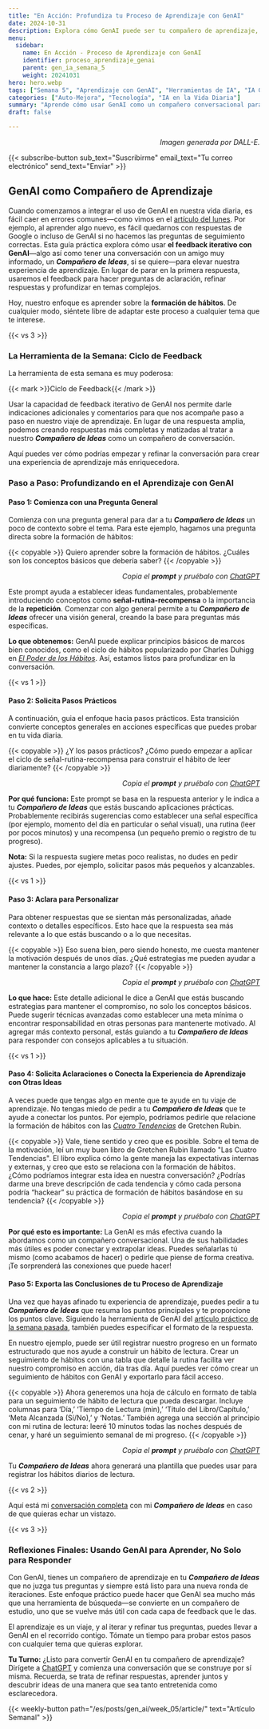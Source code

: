 ```yaml
---
title: "En Acción: Profundiza tu Proceso de Aprendizaje con GenAI"  
date: 2024-10-31  
description: Explora cómo GenAI puede ser tu compañero de aprendizaje, ayudándote a pasar de respuestas superficiales a una comprensión más profunda al refinar tus preguntas.  
menu:  
  sidebar:  
    name: En Acción - Proceso de Aprendizaje con GenAI  
    identifier: proceso_aprendizaje_genai  
    parent: gen_ia_semana_5  
    weight: 20241031  
hero: hero.webp  
tags: ["Semana 5", "Aprendizaje con GenAI", "Herramientas de IA", "IA Generativa"]  
categories: ["Auto-Mejora", "Tecnología", "IA en la Vida Diaria"]  
summary: "Aprende cómo usar GenAI como un compañero conversacional para aprender y descubrir cosas nuevas, refinando respuestas para alcanzar una comprensión más profunda."  
draft: false  

---
```


<p style="text-align: right;">  
<em>Imagen generada por DALL-E.</em>  
</p>

{{< subscribe-button sub_text="Suscribirme" email_text="Tu correo electrónico" send_text="Enviar" >}}


## GenAI como Compañero de Aprendizaje

Cuando comenzamos a integrar el uso de GenAI en nuestra vida diaria, es fácil caer en errores comunes—como vimos en el [artículo del lunes](/es/posts/gen_ai/week_05/article/). Por ejemplo, al aprender algo nuevo, es fácil quedarnos con respuestas de Google o incluso de GenAI si no hacemos las preguntas de seguimiento correctas. Esta guía práctica explora cómo usar **el feedback iterativo con GenAI**—algo así como tener una conversación con un amigo muy informado, un _**Compañero de Ideas**_, si se quiere—para elevar nuestra experiencia de aprendizaje. En lugar de parar en la primera respuesta, usaremos el feedback para hacer preguntas de aclaración, refinar respuestas y profundizar en temas complejos.

Hoy, nuestro enfoque es aprender sobre la **formación de hábitos**. De cualquier modo, siéntete libre de adaptar este proceso a cualquier tema que te interese.


{{< vs 3 >}}


### La Herramienta de la Semana: Ciclo de Feedback

La herramienta de esta semana es muy poderosa:


{{< mark >}}Ciclo de Feedback{{< /mark >}}


Usar la capacidad de feedback iterativo de GenAI nos permite darle indicaciones adicionales y comentarios para que nos acompañe paso a paso en nuestro viaje de aprendizaje. En lugar de una respuesta amplia, podemos creando respuestas más completas y matizadas al tratar a nuestro _**Compañero de Ideas**_ como un compañero de conversación.

Aquí puedes ver cómo podrías empezar y refinar la conversación para crear una experiencia de aprendizaje más enriquecedora.


### Paso a Paso: Profundizando en el Aprendizaje con GenAI

#### Paso 1: Comienza con una Pregunta General

Comienza con una pregunta general para dar a tu _**Compañero de Ideas**_ un poco de contexto sobre el tema. Para este ejemplo, hagamos una pregunta directa sobre la formación de hábitos:

{{< copyable >}}
Quiero aprender sobre la formación de hábitos. ¿Cuáles son los conceptos básicos que debería saber?
{{< /copyable >}}

<p style="text-align: right;">
<em>Copia el <b>prompt</b> y pruébalo con <a href="https://chatgpt.com">ChatGPT</a></em>
</p>

Este prompt ayuda a establecer ideas fundamentales, probablemente introduciendo conceptos como **señal-rutina-recompensa** o la importancia de la **repetición**. Comenzar con algo general permite a tu _**Compañero de Ideas**_ ofrecer una visión general, creando la base para preguntas más específicas.

**Lo que obtenemos:** GenAI puede explicar principios básicos de marcos bien conocidos, como el ciclo de hábitos popularizado por Charles Duhigg en _[El Poder de los Hábitos](https://www.charlesduhigg.com/the-power-of-habit)_. Así, estamos listos para profundizar en la conversación.


{{< vs 1 >}}


#### Paso 2: Solicita Pasos Prácticos

A continuación, guia el enfoque hacia pasos prácticos. Esta transición convierte conceptos generales en acciones específicas que puedes probar en tu vida diaria.

{{< copyable >}}
¿Y los pasos prácticos? ¿Cómo puedo empezar a aplicar el ciclo de señal-rutina-recompensa para construir el hábito de leer diariamente?
{{< /copyable >}}

<p style="text-align: right;">
<em>Copia el <b>prompt</b> y pruébalo con <a href="https://chatgpt.com">ChatGPT</a></em>
</p>


**Por qué funciona:** Este prompt se basa en la respuesta anterior y le indica a tu _**Compañero de Ideas**_ que estás buscando aplicaciones prácticas. Probablemente recibirás sugerencias como establecer una señal específica (por ejemplo, momento del día en particular o señal visual), una rutina (leer por pocos minutos) y una recompensa (un pequeño premio o registro de tu progreso). 


**Nota:** Si la respuesta sugiere metas poco realistas, no dudes en pedir ajustes. Puedes, por ejemplo, solicitar pasos más pequeños y alcanzables.


{{< vs 1 >}}


#### Paso 3: Aclara para Personalizar

Para obtener respuestas que se sientan más personalizadas, añade contexto o detalles específicos. Esto hace que la respuesta sea más relevante a lo que estás buscando o a lo que necesitas.

{{< copyable >}}
Eso suena bien, pero siendo honesto, me cuesta mantener la motivación después de unos días. ¿Qué estrategias me pueden ayudar a mantener la constancia a largo plazo?
{{< /copyable >}}

<p style="text-align: right;">
<em>Copia el <b>prompt</b> y pruébalo con <a href="https://chatgpt.com">ChatGPT</a></em>
</p>


**Lo que hace:** Este detalle adicional le dice a GenAI que estás buscando estrategias para mantener el compromiso, no solo los conceptos básicos. Puede sugerir técnicas avanzadas como establecer una meta mínima o encontrar responsabilidad en otras personas para mantenerte motivado. Al agregar más contexto personal, estás guiando a tu _**Compañero de Ideas**_ para responder con consejos aplicables a tu situación.


{{< vs 1 >}}


#### Paso 4: Solicita Aclaraciones o Conecta la Experiencia de Aprendizaje con Otras Ideas

A veces puede que tengas algo en mente que te ayude en tu viaje de aprendizaje. No tengas miedo de pedir a tu _**Compañero de Ideas**_ que te ayude a conectar los puntos. Por ejemplo, podríamos pedirle que relacione la formación de hábitos con las _[Cuatro Tendencias](https://gretchenrubin.com/books/the-four-tendencies/)_ de Gretchen Rubin.

{{< copyable >}}
Vale, tiene sentido y creo que es posible. Sobre el tema de la motivación, leí un muy buen libro de Gretchen Rubin llamado "Las Cuatro Tendencias". El libro explica cómo la gente maneja las expectativas internas y externas, y creo que esto se relaciona con la formación de hábitos. ¿Cómo podríamos integrar esta idea en nuestra conversación? ¿Podrías darme una breve descripción de cada tendencia y cómo cada persona podría “hackear” su práctica de formación de hábitos basándose en su tendencia?
{{< /copyable >}}

<p style="text-align: right;">
<em>Copia el <b>prompt</b> y pruébalo con <a href="https://chatgpt.com">ChatGPT</a></em>
</p>


**Por qué esto es importante:** La GenAI es más efectiva cuando la abordamos como un compañero conversacional. Una de sus habilidades más útiles es poder conectar y extrapolar ideas. Puedes señalarlas tú mismo (como acabamos de hacer) o pedirle que piense de forma creativa. ¡Te sorprenderá las conexiones que puede hacer!


#### Paso 5: Exporta las Conclusiones de tu Proceso de Aprendizaje
Una vez que hayas afinado tu experiencia de aprendizaje, puedes pedir a tu _**Compañero de Ideas**_ que resuma los puntos principales y te proporcione los puntos clave. Siguiendo la herramienta de GenAI del [artículo práctico de la semana pasada](/es/posts/gen_ai/week_04/tutorial/), también puedes especificar el formato de la respuesta.

En nuestro ejemplo, puede ser útil registrar nuestro progreso en un formato estructurado que nos ayude a construir un hábito de lectura. Crear un seguimiento de hábitos con una tabla que detalle la rutina facilita ver nuestro compromiso en acción, día tras día. Aquí puedes ver cómo crear un seguimiento de hábitos con GenAI y exportarlo para fácil acceso.

{{< copyable >}}
Ahora generemos una hoja de cálculo en formato de tabla para un seguimiento de hábito de lectura que pueda descargar. Incluye columnas para ‘Día,’ ‘Tiempo de Lectura (min),’ ‘Título del Libro/Capítulo,’ ‘Meta Alcanzada (Sí/No),’ y ‘Notas.’ También agrega una sección al principio con mi rutina de lectura: leeré 10 minutos todas las noches después de cenar, y haré un seguimiento semanal de mi progreso.
{{< /copyable >}}

<p style="text-align: right;">
<em>Copia el <b>prompt</b> y pruébalo con <a href="https://chatgpt.com">ChatGPT</a></em>
</p>


Tu _**Compañero de Ideas**_ ahora generará una plantilla que puedes usar para registrar los hábitos diarios de lectura.


{{< vs 2 >}}


Aquí está mi [conversación completa](https://chatgpt.com/share/6723f798-3b50-8003-8fda-be3f739ac7f4) con mi _**Compañero de Ideas**_ en caso de que quieras echar un vistazo.


{{< vs 3 >}}


### Reflexiones Finales: Usando GenAI para Aprender, No Solo para Responder

Con GenAI, tienes un compañero de aprendizaje en tu _**Compañero de Ideas**_ que no juzga tus preguntas y siempre está listo para una nueva ronda de iteraciones. Este enfoque práctico puede hacer que GenAI sea mucho más que una herramienta de búsqueda—se convierte en un compañero de estudio, uno que se vuelve más útil con cada capa de feedback que le das.

El aprendizaje es un viaje, y al iterar y refinar tus preguntas, puedes llevar a GenAI en el recorrido contigo. Tómate un tiempo para probar estos pasos con cualquier tema que quieras explorar.

**Tu Turno:** ¿Listo para convertir GenAI en tu compañero de aprendizaje? Dirígete a [ChatGPT](https://chatgpt.com) y comienza una conversación que se construye por sí misma. Recuerda, se trata de refinar respuestas, aprender juntos y descubrir ideas de una manera que sea tanto entretenida como esclarecedora.

{{< weekly-button path="/es/posts/gen_ai/week_05/article/" text="Artículo Semanal" >}}